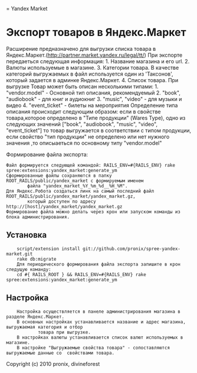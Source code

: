 = Yandex Market

Экспорт товаров в Яндекс.Маркет
==============================
Расширение предназначено для выгрузки списка товара в Яндекс.Маркет.(http://partner.market.yandex.ru/legal/tt/)
При экспорте передаеться следующая информация:
    1. Название магазина и его url.
    2. Валюты используемые в магазине.
    3. Категории товара.
       В качестве категорий выгружаемых в файл используется один из 'Таксонов', который задается в админке Яндекс.Маркет.
    4. Список товара.
       При выгрузке Товар может быть описан несколькими типами:
       1. "vendor.model"      - Основной тип описания, рекомендуемый
       2. "book", "audiobook" - для книг и аудиокниг
       3. "music", "video"    - для музыки и видео
       4. "event_ticket"      - билеты на мероприятия
       Определение типа описания происходит следующим образом: если в  свойстве товара,которое определено 
				в "Типе продукции" (Wares Type), одно из следующих значений  ["book", "audiobook", "music", "video", 
				"event_ticket"] то товар выгружается в соответствии с типом продукции, если свойство "тип продукции" 
				не определено или нет нужного значения ,то описыаеться по основному типу "vendor.model"


Формирование файла экспорта:

    Файл формируется следующей командой: RAILS_ENV=#{RAILS_ENV} rake spree:extensions:yandex_market:generate_ym
    Сформированные файлы сохраняются в папку ROOT_RAILS/public/yandex_market с формируемым именем 
			файла "yandex_market_%Y_%m_%d__%H_%M".
    Для Яндекс.Робота создаться линк на самый последний файл ROOT_RAILS/public/yandex_market/yandex_market.gz,
			который доступен по адресу http://[host]/yandex_market/yandex_market.gz
    Формирование файла можно делать через крон или запуском команды из блока администрирования.



Установка
---------
        script/extension install git://github.com/pronix/spree-yandex-market.git
        rake db:migrate
        Для периодического формирования файла экспорта запишите в крон следущую команду:
        cd #{ RAILS_ROOT } && RAILS_ENV=#{RAILS_ENV} rake spree:extensions:yandex_market:generate_ym


Настройка
--------
        Настройка осуществляется в панеле администрирования магазина в разделе Яндекс.Маркет.
        В основных настройках устанавливается название и адрес магазина, выгружаемая категория и отбор
				товара при выгрузке.
        В настройках валюты устанавливается список валют используемых в магазине.
        В настройке "Выгружаемые свойства товара" - сопоставляются выгружаемые данные со  свойствами товара.



Copyright (c) 2010 pronix, divineforest
